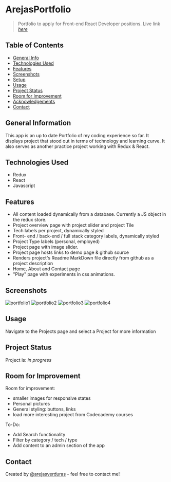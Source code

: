 # ArejasPortfolio
> Portfolio to apply for Front-end React Developer positions.
> Live link [_here_](https://arejasportfolio.surge.sh)

## Table of Contents
* [General Info](#general-information)
* [Technologies Used](#technologies-used)
* [Features](#features)
* [Screenshots](#screenshots)
* [Setup](#setup)
* [Usage](#usage)
* [Project Status](#project-status)
* [Room for Improvement](#room-for-improvement)
* [Acknowledgements](#acknowledgements)
* [Contact](#contact)


## General Information
This app is an up to date Portfolio of my coding experience so far. It displays project that stood out in terms of technology and learning  curve. It also serves as another practice project working with Redux & React.

## Technologies Used
- Redux 
- React
- Javascript

## Features
- All content loaded dynamically from a database. Currently a JS object in the redux store.
- Project overview page with project slider and project Tile
- Tech labels per project, dynamically styled
- Front- end / back-end /  full stack category labels, dynamically styled
- Project Type labels (personal, employed)
- Project page with image slider. 
- Project page hosts links to demo page & github source
- Renders project's Readme MarkDown file directly from github as a project description
- Home, About and Contact page
- "Play" page with experiments in css animations.


## Screenshots
![portfolio1](https://user-images.githubusercontent.com/62893479/187303676-4c64a979-09f6-482a-9513-2e3f10f4f733.png)
![portfolio2](https://user-images.githubusercontent.com/62893479/187303680-63388946-2506-4309-aee2-1c591648d5af.png)
![portfolio3](https://user-images.githubusercontent.com/62893479/187303683-ca93ea5e-2844-4147-b8a0-143226d91e4a.png)
![portfolio4](https://user-images.githubusercontent.com/62893479/187303687-27a95653-aacf-4bbb-b622-21e2ff6d817e.png)

## Usage
Navigate to the Projects page and select a Project for more information

## Project Status
Project is:  _in progress_ 

## Room for Improvement

Room for improvement:
- smaller images for responsive states
- Personal pictures
- General styling: buttons, links
- load more interesting project from Codecademy courses

To-Do: 

- Add Search functionality
- Filter by category / tech / type 
- Add content to an admin section of the app

## Contact
Created by [@arejasverduras](https://arejasportfolio.surge.sh/) - feel free to contact me!
